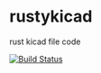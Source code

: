 # rustykicad
rust kicad file code

[![Build Status](https://travis-ci.org/andete/rustykicad.svg?branch=master)](https://travis-ci.org/andete/rustykicad)
